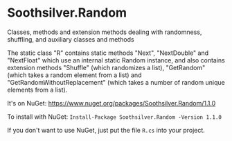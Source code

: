 # Soothsilver.Random
Classes, methods and extension methods dealing with randomness, shuffling, and auxiliary classes and methods

The static class "R" contains static methods "Next", "NextDouble" and "NextFloat" which use an internal static Random instance, and also contains extension methods "Shuffle" (which randomizes a list), "GetRandom" (which takes a random element from a list) and "GetRandomWithoutReplacement" (which takes a number of random unique elements from a list).

It's on NuGet: https://www.nuget.org/packages/Soothsilver.Random/1.1.0

To install with NuGet: `Install-Package Soothsilver.Random -Version 1.1.0`

If you don't want to use NuGet, just put the file `R.cs` into your project.
